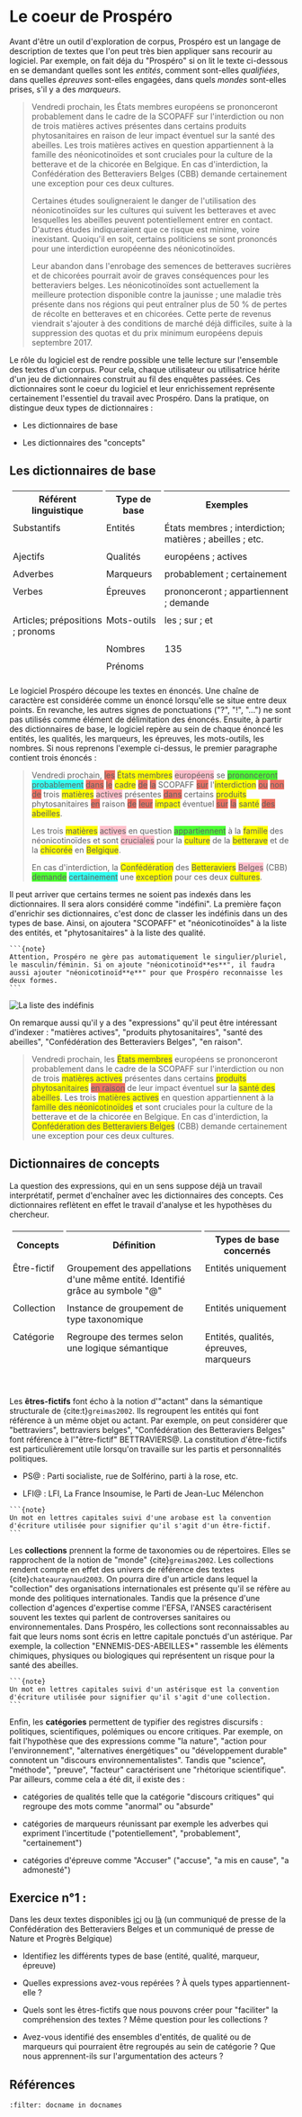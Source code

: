 # Le coeur de Prospéro


<style type="text/css">

entite{
  background-color: yellow;
}

qualite{
  background-color: pink;
}

marqueur{
  background-color: #33FFF0;
}

epreuve{
  background-color: #4cff33;
}

motoutil{
  background-color:  #ec7063 ;
}

table {
    border-collapse: separate;
    border-spacing: 5px;
  }

td{
    font-size:12pt;
    vertical-align: top;
    padding-left: 1;
    padding-right: 1;
  }
  
tr:hover {background-color: coral;}

</style>


Avant d'être un outil d'exploration de corpus, Prospéro est un langage de description de textes que l'on peut très bien appliquer sans recourir au logiciel. Par exemple, on fait déja du "Prospéro" si on lit le texte ci-dessous en se demandant quelles sont les *entités*, comment sont-elles *qualifiées*, dans quelles *épreuves* sont-elles engagées, dans quels *mondes* sont-elles prises, s'il y a des *marqueurs*.

> Vendredi prochain, les États membres européens se prononceront probablement dans le cadre de la SCOPAFF sur l'interdiction ou non de trois matières actives présentes dans certains produits phytosanitaires en raison de leur impact éventuel sur la santé des abeilles. Les trois matières actives en question appartiennent à la famille des néonicotinoïdes et sont cruciales pour la culture de la betterave et de la chicorée en Belgique. En cas d'interdiction, la Confédération des Betteraviers Belges (CBB) demande certainement une exception pour ces deux cultures.
>
> Certaines études souligneraient le danger de l'utilisation des néonicotinoïdes sur les cultures qui suivent les betteraves et avec lesquelles les abeilles peuvent potentiellement entrer en contact. D'autres études indiqueraient que ce risque est minime, voire inexistant. Quoiqu'il en soit, certains politiciens se sont prononcés pour une interdiction européenne des néonicotinoïdes.
>
> Leur abandon dans l'enrobage des semences de betteraves sucrières et de chicorées pourrait avoir de graves conséquences pour les betteraviers belges. Les néonicotinoïdes sont actuellement la meilleure protection disponible contre la jaunisse ; une maladie très présente dans nos régions qui peut entraîner plus de 50 % de pertes de récolte en betteraves et en chicorées. Cette perte de revenus viendrait s'ajouter à des conditions de marché déjà difficiles, suite à la suppression des quotas et du prix minimum européens depuis septembre 2017.

Le rôle du logiciel est de rendre possible une telle lecture sur l'ensemble des textes d'un corpus. Pour cela, chaque utilisateur ou utilisatrice hérite d'un jeu de dictionnaires construit au fil des enquêtes passées. Ces dictionnaires sont le coeur du logiciel et leur enrichissement représente certainement l'essentiel du travail avec Prospéro. Dans la pratique, on distingue deux types de dictionnaires :

-   Les dictionnaires de base

-   Les dictionnaires des "concepts"

## Les dictionnaires de base

<table>
<thead>
<tr>
<th>Référent linguistique</th>
<th>Type de base</th>
<th>Exemples</th>
</tr>
</thead>
<tbody>
<tr>
<td>Substantifs</td>
<td>Entités</td>
<td>États membres ; interdiction; matières ; abeilles ; etc.</td>
</tr>
<tr>
<td>Ajectifs</td>
<td>Qualités</td>
<td>européens ; actives</td>
</tr>
<tr>
<td>Adverbes</td>
<td>Marqueurs</td>
<td>probablement ; certainement</td>
</tr>
<tr>
<td>Verbes</td>
<td>Épreuves</td>
<td>prononceront ; appartiennent ; demande</td>
</tr>
<tr>
<td>Articles; prépositions ; pronoms</td>
<td>Mots-outils</td>
<td>les ; sur ; et</td>
</tr>
<tr>
<td></td>
<td>Nombres</td>
<td>135</td>
</tr>
<tr>
<td></td>
<td>Prénoms</td>
<td></td>
</tr>
</tbody>
</table>


Le logiciel Prospéro découpe les textes en énoncés. Une chaîne de caractère est considérée comme un énoncé lorsqu'elle se situe entre deux points. En revanche, les autres signes de ponctuations ("?", "!", "...") ne sont pas utilisés comme élément de délimitation des énoncés. Ensuite, à partir des dictionnaires de base, le logiciel repère au sein de chaque énoncé les entités, les qualités, les marqueurs, les épreuves, les mots-outils, les nombres. Si nous reprenons l'exemple ci-dessus, le premier paragraphe contient trois énoncés :

> Vendredi prochain, <motoutil>les</motoutil> <entite>États membres</entite> <qualite>européens</qualite> se <epreuve>prononceront</epreuve> <marqueur>probablement</marqueur> <motoutil>dans</motoutil> <motoutil>le</motoutil> <entite>cadre</entite> <motoutil>de</motoutil> <motoutil>la</motoutil> SCOPAFF <motoutil>sur</motoutil> l'<entite>interdiction</entite> <motoutil>ou</motoutil> <motoutil>non</motoutil> <motoutil>de</motoutil> trois <entite>matières</entite> <qualite>actives</qualite> présentes <motoutil>dans</motoutil> certains <entite>produits</entite> phytosanitaires <motoutil>en</motoutil> raison <motoutil>de</motoutil> <motoutil>leur</motoutil> <entite>impact</entite> éventuel <motoutil>sur</motoutil> <motoutil>la</motoutil> <entite>santé</entite> <motoutil>des</motoutil> <entite>abeilles</entite>.
>
> Les trois <entite>matières</entite> <qualite>actives</qualite> en question <epreuve>appartiennent</epreuve> à la <entite>famille</entite> des néonicotinoïdes et sont <qualite>cruciales</qualite> pour la <entite>culture</entite> de la <entite>betterave</entite> et de la <entite>chicorée</entite> en <entite>Belgique</entite>.
>
> En cas d'interdiction, la <entite>Confédération</entite> des <entite>Betteraviers</entite> <qualite>Belges</qualite> (CBB) <epreuve>demande</epreuve> <marqueur>certainement</marqueur> une <entite>exception</entite> pour ces deux <entite>cultures</entite>.



Il peut arriver que certains termes ne soient pas indexés dans les dictionnaires. Il sera alors considéré comme "indéfini". La première façon d'enrichir ses dictionnaires, c'est donc de classer les indéfinis dans un des types de base. Ainsi, on ajoutera "SCOPAFF" et "néonicotinoïdes" à la liste des entités, et "phytosanitaires" à la liste des qualité. 

````{margin}
```{note}
Attention, Prospéro ne gère pas automatiquement le singulier/pluriel, le masculin/féminin. Si on ajoute "néonicotinoïd**es**", il faudra aussi ajouter "néonicotinoïd**e**" pour que Prospéro reconnaisse les deux formes.
```
````

![La liste des indéfinis](images/indefini.png)

On remarque aussi qu'il y a des "expressions" qu'il peut être intéressant d'indexer : "matières actives", "produits phytosanitaires", "santé des abeilles", "Confédération des Betteraviers Belges", "en raison".

> Vendredi prochain, les <entite>États membres</entite> européens se prononceront probablement dans le cadre de la SCOPAFF sur l'interdiction ou non de trois <entite>matières actives</entite> présentes dans certains <entite>produits phytosanitaires</entite> <motoutil>en raison</motoutil> de leur impact éventuel sur la <entite>santé des abeilles</entite>. Les trois <entite>matières actives</entite> en question appartiennent à la <entite>famille des néonicotinoïdes</entite> et sont cruciales pour la culture de la betterave et de la chicorée en Belgique. En cas d'interdiction, la <entite>Confédération des Betteraviers Belges</entite> (CBB) demande certainement une exception pour ces deux cultures.


## Dictionnaires de concepts

La question des expressions, qui en un sens suppose déjà un travail interprétatif, permet d'enchaîner avec les dictionnaires des concepts. Ces dictionnaires reflètent en effet le travail d'analyse et les hypothèses du chercheur.


<table>
  <thead>
    <tr>
      <th>Concepts</th>
      <th>Définition</th>
      <th>Types de base concernés</th>
    </tr>
  </thead>
  <tbody>
    <tr>
      <td>Être-fictif</td>
      <td>Groupement des appellations d'une même entité. Identifié grâce au symbole "@"</td>
      <td>Entités uniquement</td>
    </tr>
    <tr>
      <td>Collection</td>
      <td>Instance de groupement de type taxonomique </td>
      <td>Entités uniquement</td>
    </tr>
    <tr>
      <td>Catégorie</td>
      <td>Regroupe des termes selon une logique sémantique</td>
      <td>Entités, qualités, épreuves, marqueurs</td>
    </tr>
  </tbody>
</table>

<br>

Les **êtres-fictifs** font écho à la notion d'"actant" dans la sémantique structurale de {cite:t}`greimas2002`. Ils regroupent les entités qui font référence à un même objet ou actant. Par exemple, on peut considérer que "bettraviers", bettraviers belges", "Confédération des Betteraviers Belges" font référence à l'"être-fictif" BETTRAVIERS@. La constitution d'être-fictifs est particulièrement utile lorsqu'on travaille sur les partis et personnalités politiques. 

- PS@ : Parti socialiste, rue de Solférino, parti à la rose, etc.

- LFI@ : LFI, La France Insoumise, le Parti de Jean-Luc Mélenchon

````{margin}
```{note}
Un mot en lettres capitales suivi d'une arobase est la convention d'écriture utilisée pour signifier qu'il s'agit d'un être-fictif.
```
````

Les **collections** prennent la forme de taxonomies ou de répertoires. Elles se rapprochent de la notion de "monde" {cite}`greimas2002`. Les collections rendent compte en effet des univers de référence des textes {cite}`chateauraynaud2003`. On pourra dire d'un article dans lequel la "collection" des organisations internationales est présente qu'il se réfère au monde des politiques internationales. Tandis que la présence d'une collection d'agences d'expertise comme l'EFSA, l'ANSES caractérisent souvent les textes qui parlent de controverses sanitaires ou environnementales. Dans Prospéro, les collections sont reconnaissables au fait que leurs noms sont écris en lettre capitale ponctués d'un astérique. Par exemple, la collection "ENNEMIS-DES-ABEILLES\*" rassemble les éléments chimiques, physiques ou biologiques qui représentent un risque pour la santé des abeilles.

````{margin}
```{note}
Un mot en lettres capitales suivi d'un astérisque est la convention d'écriture utilisée pour signifier qu'il s'agit d'une collection.
```
````

Enfin, les **catégories** permettent de typifier des registres discursifs : politiques, scientifiques, polémiques ou encore critiques. Par exemple, on fait l'hypothèse que des expressions comme "la nature", "action pour l'environnement", "alternatives énergétiques" ou "développement durable" connotent un "discours environnementalistes". Tandis que "science", "méthode", "preuve", "facteur" caractérisent une "rhétorique scientifique". Par ailleurs, comme cela a été dit, il existe des :

- catégories de qualités telle que la catégorie "discours critiques" qui regroupe des mots comme "anormal" ou "absurde"

- catégories de marqueurs réunissant par exemple les adverbes qui expriment l'incertitude ("potentiellement", "probablement", "certainement")

- catégories d'épreuve comme "Accuser" ("accuse", "a mis en cause", "a admonesté")


## Exercice n°1 :

Dans les deux textes disponibles [ici](https://framagit.org/Aymericluneau/prospero_formation/-/tree/master/textes) ou [là](https://cloud.prefigura.social/index.php/s/5XGPtbbnknmyaiW?path=%2FcorpusStagiaires) (un communiqué de presse de la Confédération des Betteraviers Belges et un communiqué de presse de Nature et Progrès Belgique)

-   Identifiez les différents types de base (entité, qualité, marqueur, épreuve)

-   Quelles expressions avez-vous repérées ? À quels types appartiennent-elle ?

-   Quels sont les êtres-fictifs que nous pouvons créer pour "faciliter" la compréhension des textes ? Même question pour les collections ?

-   Avez-vous identifié des ensembles d'entités, de qualité ou de marqueurs qui pourraient être regroupés au sein de catégorie ? Que nous apprennent-ils sur l'argumentation des acteurs ?

## Références

```{bibliography}
:filter: docname in docnames
```
